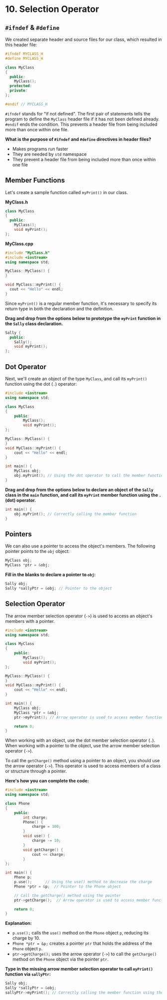 # 10. Selection Operator

## `#ifndef` & `#define`

We created separate header and source files for our class, which resulted in this header file:

```cpp
#ifndef MYCLASS_H
#define MYCLASS_H

class MyClass
{
  public:
    MyClass();
  protected:
  private:
};

#endif // MYCLASS_H
```

`#ifndef` stands for "if not defined". The first pair of statements tells the program to define the `MyClass` header file if it has not been defined already. `#endif` ends the condition. This prevents a header file from being included more than once within one file.

**What is the purpose of `#ifndef` and `#define` directives in header files?**

- Makes programs run faster
- They are needed by `std` namespace
- They prevent a header file from being included more than once within one file

## Member Functions

Let's create a sample function called `myPrint()` in our class.

**MyClass.h**

```cpp
class MyClass
{
  public:
    MyClass();
    void myPrint();
};
```

**MyClass.cpp**

```cpp
#include "MyClass.h"
#include <iostream>
using namespace std;

MyClass::MyClass() {
}

void MyClass::myPrint() {
  cout << "Hello" << endl;
}
```

Since `myPrint()` is a regular member function, it's necessary to specify its return type in both the declaration and the definition.

**Drag and drop from the options below to prototype the `myPrint` function in the `Sally` class declaration.**

```cpp
Sally {
  public:
    Sally();
    void myPrint();
};
```

## Dot Operator

Next, we'll create an object of the type `MyClass`, and call its `myPrint()` function using the dot (`.`) operator:

```cpp
#include <iostream>
using namespace std;

class MyClass
{
    public:
        MyClass();
        void myPrint();
};

MyClass::MyClass() {
}
void MyClass::myPrint() {
    cout << "Hello" << endl;
}

int main() {
    MyClass obj;
    obj.myPrint(); // Using the dot operator to call the member function
}
```

**Drag and drop from the options below to declare an object of the `Sally` class in the `main` function, and call its `myPrint` member function using the `.` (dot) operator.**

```cpp
int main() {
    obj.myPrint(); // Correctly calling the member function
}
```

## Pointers

We can also use a pointer to access the object's members. The following pointer points to the `obj` object:

```cpp
MyClass obj;
MyClass *ptr = &obj;
```

**Fill in the blanks to declare a pointer to `obj`:**

```cpp
Sally obj;
Sally *sallyPtr = &obj; // Pointer to the object
```

## Selection Operator

The arrow member selection operator (`->`) is used to access an object's members with a pointer.

```cpp
#include <iostream>
using namespace std;

class MyClass
{
    public:
        MyClass();
        void myPrint();
};

MyClass::MyClass() {
}
void MyClass::myPrint() {
    cout << "Hello" << endl;
}

int main() {
    MyClass obj;
    MyClass *ptr = &obj;
    ptr->myPrint(); // Arrow operator is used to access member functions via pointer

    return 0;
}
```

When working with an object, use the dot member selection operator (`.`). When working with a pointer to the object, use the arrow member selection operator (`->`).

To call the `getCharge()` method using a pointer to an object, you should use the arrow operator (`->`). This operator is used to access members of a class or structure through a pointer.

**Here's how you can complete the code:**

```cpp
#include <iostream>
using namespace std;

class Phone
{
    public:
        int charge;
        Phone() {
            charge = 100;
        }
        void use() {
            charge -= 10;
        }
        void getCharge() {
            cout << charge;
        }
};

int main() {
    Phone p;
    p.use();      // Using the use() method to decrease the charge
    Phone *ptr = &p;  // Pointer to the Phone object

    // Call the getCharge() method using the pointer
    ptr->getCharge();  // Arrow operator is used to access member functions via pointer

    return 0;
}
```

**Explanation:**

- `p.use();` calls the `use()` method on the `Phone` object `p`, reducing its charge by 10.
- `Phone *ptr = &p;` creates a pointer `ptr` that holds the address of the `Phone` object `p`.
- `ptr->getCharge();` uses the arrow operator (`->`) to call the `getCharge()` method on the `Phone` object via the pointer `ptr`.

**Type in the missing arrow member selection operator to call `myPrint()` function via `sallyPtr`:**

```cpp
Sally obj;
Sally *sallyPtr = &obj;
sallyPtr->myPrint(); // Correctly calling the member function using the arrow operator
```
